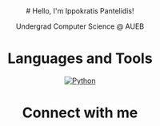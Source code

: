 <div align="center">
# Hello, I'm Ippokratis Pantelidis!

Undergrad Computer Science @ AUEB



# Languages and Tools

[![Python](https://i0.wp.com/tinkercademy.com/wp-content/uploads/2018/04/python-icon.png?ssl=1)](https://www.python.org/)



# Connect with me

</div>
